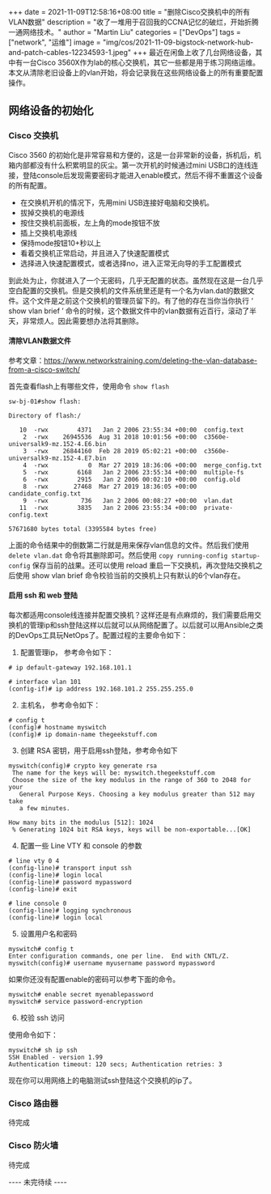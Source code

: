 +++
date = 2021-11-09T12:58:16+08:00
title = "删除Cisco交换机中的所有VLAN数据"
description = "收了一堆用于召回我的CCNA记忆的破烂，开始折腾一通网络技术。"
author = "Martin Liu"
categories = ["DevOps"]
tags = ["network", "运维"]
image = "img/cos/2021-11-09-bigstock-network-hub-and-patch-cables-12234593-1.jpeg"
+++
最近在闲鱼上收了几台网络设备，其中有一台Cisco 3560X作为lab的核心交换机，其它一些都是用于练习网络运维。本文从清除老旧设备上的vlan开始，将会记录我在这些网络设备上的所有重要配置操作。

<!--more-->

## 网络设备的初始化

### Cisco 交换机

Cisco 3560 的初始化是非常容易和方便的，这是一台非常新的设备，拆机后，机箱内部都没有什么积累明显的灰尘。第一次开机的时候通过mini USB口的连线连接，登陆console后发现需要密码才能进入enable模式，然后不得不重置这个设备的所有配置。

* 在交换机开机的情况下，先用mini USB连接好电脑和交换机。
* 拔掉交换机的电源线
* 按住交换机前面板，左上角的mode按钮不放
* 插上交换机电源线
* 保持mode按钮10+秒以上
* 看着交换机正常启动，并且进入了快速配置模式
* 选择进入快速配置模式，或者选择no，进入正常无向导的手工配置模式

到此处为止，你就进入了一个无密码，几乎无配置的状态。虽然现在这是一台几乎空白配置的交换机。但是交换机的文件系统里还是有一个名为vlan.dat的数据文件。这个文件是之前这个交换机的管理员留下的。有了他的存在当你当你执行 ‘ show vlan brief ’ 命令的时候，这个数据文件中的vlan数据有近百行，滚动了半天，非常烦人。因此需要想办法将其删除。

#### 清除VLAN数据文件

参考文章：https://www.networkstraining.com/deleting-the-vlan-database-from-a-cisco-switch/

首先查看flash上有哪些文件，使用命令 `show flash`

```
sw-bj-01#show flash:

Directory of flash:/

   10  -rwx        4371   Jan 2 2006 23:55:34 +00:00  config.text
    2  -rwx    26945536  Aug 31 2018 10:01:56 +00:00  c3560e-universalk9-mz.152-4.E6.bin
    3  -rwx    26844160  Feb 28 2019 05:02:21 +00:00  c3560e-universalk9-mz.152-4.E7.bin
    4  -rwx           0  Mar 27 2019 18:36:06 +00:00  merge_config.txt
    5  -rwx        6168   Jan 2 2006 23:55:34 +00:00  multiple-fs
    6  -rwx        2915   Jan 2 2006 00:02:10 +00:00  config.old
    8  -rwx       27468  Mar 27 2019 18:36:05 +00:00  candidate_config.txt
    9  -rwx         736   Jan 2 2006 00:08:27 +00:00  vlan.dat
   11  -rwx        3835   Jan 2 2006 23:55:34 +00:00  private-config.text

57671680 bytes total (3395584 bytes free)
```

上面的命令结果中的倒数第二行就是用来保存vlan信息的文件。然后我们使用 `delete vlan.dat` 命令将其删除即可。然后使用 `copy running-config startup-config` 保存当前的战果。还可以使用 reload 重启一下交换机，再次登陆交换机之后使用 show vlan brief 命令校验当前的交换机上只有默认的6个vlan存在。

#### 启用 ssh 和 web 登陆

每次都适用console线连接并配置交换机？这样还是有点麻烦的，我们需要启用交换机的管理ip和ssh登陆这样以后就可以从网络配置了。以后就可以用Ansible之类的DevOps工具玩NetOps了。配置过程的主要命令如下：

1. 配置管理ip， 参考命令如下：

```
# ip default-gateway 192.168.101.1

# interface vlan 101
(config-if)# ip address 192.168.101.2 255.255.255.0
```

2. 主机名， 参考命令如下：

```
# config t
(config)# hostname myswitch
(config)# ip domain-name thegeekstuff.com
```

3. 创建 RSA 密钥，用于启用ssh登陆，参考命令如下

```
myswitch(config)# crypto key generate rsa
 The name for the keys will be: myswitch.thegeekstuff.com
 Choose the size of the key modulus in the range of 360 to 2048 for your
   General Purpose Keys. Choosing a key modulus greater than 512 may take
   a few minutes.

How many bits in the modulus [512]: 1024
 % Generating 1024 bit RSA keys, keys will be non-exportable...[OK]
```
4. 配置一些 Line VTY 和 console 的参数

```
# line vty 0 4
(config-line)# transport input ssh
(config-line)# login local
(config-line)# password mypassword
(config-line)# exit

# line console 0
(config-line)# logging synchronous
(config-line)# login local
```

5. 设置用户名和密码

```
myswitch# config t
Enter configuration commands, one per line.  End with CNTL/Z.
myswitch(config)# username myusername password mypassword
```

如果你还没有配置enable的密码可以参考下面的命令。

```
myswitch# enable secret myenablepassword
myswitch# service password-encryption
```

6. 校验 ssh 访问

使用命令如下：

```
myswitch# sh ip ssh
SSH Enabled - version 1.99
Authentication timeout: 120 secs; Authentication retries: 3
```

现在你可以用网络上的电脑测试ssh登陆这个交换机的ip了。

### Cisco 路由器

待完成

### Cisco 防火墙

待完成

---- 未完待续 ----